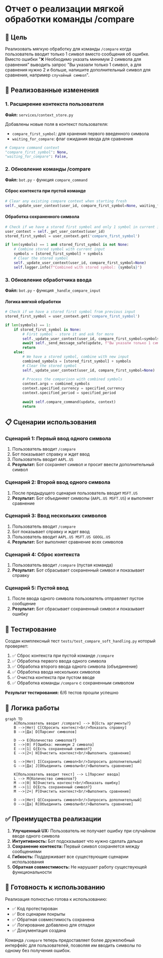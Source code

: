 # Отчет о реализации мягкой обработки команды /compare

## 🎯 Цель

Реализовать мягкую обработку для команды `/compare` когда пользователь вводит только 1 символ вместо сообщения об ошибке. Вместо ошибки "❌ Необходимо указать минимум 2 символа для сравнения" выводить запрос "Вы указали только 1 символ, а для сравнения нужно 2 и больше, напишите дополнительный символ для сравнения, например `случайный символ`".

## 🔧 Реализованные изменения

### 1. Расширение контекста пользователя

**Файл:** `services/context_store.py`

Добавлены новые поля в контекст пользователя:
- `compare_first_symbol`: для хранения первого введенного символа
- `waiting_for_compare`: флаг ожидания ввода для сравнения

```python
# Compare command context
"compare_first_symbol": None,
"waiting_for_compare": False,
```

### 2. Обновление команды /compare

**Файл:** `bot.py` - функция `compare_command`

#### Сброс контекста при пустой команде
```python
# Clear any existing compare context when starting fresh
self._update_user_context(user_id, compare_first_symbol=None, waiting_for_compare=False)
```

#### Обработка сохраненного символа
```python
# Check if we have a stored first symbol and only 1 symbol in current input
user_context = self._get_user_context(user_id)
stored_first_symbol = user_context.get('compare_first_symbol')

if len(symbols) == 1 and stored_first_symbol is not None:
    # Combine stored symbol with current input
    symbols = [stored_first_symbol] + symbols
    # Clear the stored symbol
    self._update_user_context(user_id, compare_first_symbol=None)
    self.logger.info(f"Combined with stored symbol: {symbols}")
```

### 3. Обновление обработчика ввода

**Файл:** `bot.py` - функция `_handle_compare_input`

#### Логика мягкой обработки
```python
# Check if we have a stored first symbol from previous input
stored_first_symbol = user_context.get('compare_first_symbol')

if len(symbols) == 1:
    if stored_first_symbol is None:
        # First symbol - store it and ask for more
        self._update_user_context(user_id, compare_first_symbol=symbols[0])
        await self._send_message_safe(update, f"Вы указали только 1 символ, а для сравнения нужно 2 и больше, напишите дополнительный символ для сравнения, например `случайный символ`")
        return
    else:
        # We have a stored symbol, combine with new input
        combined_symbols = [stored_first_symbol] + symbols
        # Clear the stored symbol
        self._update_user_context(user_id, compare_first_symbol=None)
        
        # Process the comparison with combined symbols
        context.args = combined_symbols
        context.specified_currency = specified_currency
        context.specified_period = specified_period
        
        await self.compare_command(update, context)
        return
```

## 📋 Сценарии использования

### Сценарий 1: Первый ввод одного символа
1. Пользователь вводит `/compare`
2. Бот показывает справку и ждет ввод
3. Пользователь вводит `AAPL.US`
4. **Результат:** Бот сохраняет символ и просит ввести дополнительный символ

### Сценарий 2: Второй ввод одного символа
1. После предыдущего сценария пользователь вводит `MSFT.US`
2. **Результат:** Бот объединяет символы (`AAPL.US MSFT.US`) и выполняет сравнение

### Сценарий 3: Ввод нескольких символов
1. Пользователь вводит `/compare`
2. Бот показывает справку и ждет ввод
3. Пользователь вводит `AAPL.US MSFT.US GOOGL.US`
4. **Результат:** Бот выполняет сравнение всех символов

### Сценарий 4: Сброс контекста
1. Пользователь вводит `/compare` (пустая команда)
2. **Результат:** Бот сбрасывает сохраненный символ и показывает справку

### Сценарий 5: Пустой ввод
1. После ввода одного символа пользователь отправляет пустое сообщение
2. **Результат:** Бот сбрасывает сохраненный символ и показывает ошибку

## 🧪 Тестирование

Создан комплексный тест `tests/test_compare_soft_handling.py` который проверяет:

1. ✅ Сброс контекста при пустой команде `/compare`
2. ✅ Обработка первого ввода одного символа
3. ✅ Обработка второго ввода одного символа (объединение)
4. ✅ Обработка ввода нескольких символов
5. ✅ Очистка контекста при пустом вводе
6. ✅ Обработка команды `/compare` с сохраненным символом

**Результат тестирования:** 6/6 тестов прошли успешно

## 🔄 Логика работы

```mermaid
graph TD
    A[Пользователь вводит /compare] --> B{Есть аргументы?}
    B -->|Нет| C[Сбросить контекст<br/>Показать справку]
    B -->|Да| D[Парсинг символов]
    
    D --> E{Количество символов?}
    E -->|0| F[Ошибка: минимум 2 символа]
    E -->|1| G{Есть сохраненный символ?}
    E -->|2+| H[Очистить контекст<br/>Выполнить сравнение]
    
    G -->|Нет| I[Сохранить символ<br/>Запросить дополнительный]
    G -->|Да| J[Объединить символы<br/>Выполнить сравнение]
    
    K[Пользователь вводит текст] --> L[Парсинг ввода]
    L --> M{Количество символов?}
    M -->|0| N[Очистить контекст<br/>Показать ошибку]
    M -->|1| O{Есть сохраненный символ?}
    M -->|2+| P[Очистить контекст<br/>Выполнить сравнение]
    
    O -->|Нет| Q[Сохранить символ<br/>Запросить дополнительный]
    O -->|Да| R[Объединить символы<br/>Выполнить сравнение]
```

## ✅ Преимущества реализации

1. **Улучшенный UX:** Пользователь не получает ошибку при случайном вводе одного символа
2. **Интуитивность:** Бот подсказывает что нужно сделать дальше
3. **Сохранение контекста:** Первый символ сохраняется между сообщениями
4. **Гибкость:** Поддерживает все существующие сценарии использования
5. **Обратная совместимость:** Не нарушает работу существующей функциональности

## 🚀 Готовность к использованию

Реализация полностью готова к использованию:
- ✅ Код протестирован
- ✅ Все сценарии покрыты
- ✅ Обратная совместимость сохранена
- ✅ Логирование добавлено для отладки
- ✅ Документация создана

Команда `/compare` теперь предоставляет более дружелюбный интерфейс для пользователей, позволяя им вводить символы по одному без получения ошибок.
